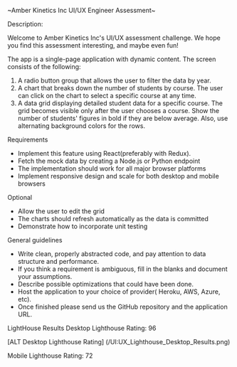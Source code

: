 ~Amber Kinetics Inc UI/UX Engineer Assessment~

Description:

Welcome to Amber Kinetics Inc's UI/UX assessment challenge. We hope you find this assessment interesting, and maybe even fun!

The app is a single-page application with dynamic content. The screen consists of the following:
1. A radio button group that allows the user to filter the data by year.
2. A chart that breaks down the number of students by course. The user can click on the
chart to select a specific course at any time.
3. A data grid displaying detailed student data for a specific course. The grid becomes
visible only after the user chooses a course. Show the number of students' figures in bold if they are below average. Also, use alternating background colors for the rows.

Requirements
- Implement this feature using React(preferably with Redux).
- Fetch the mock data by creating a Node.js or Python endpoint
- The implementation should work for all major browser platforms
- Implement responsive design and scale for both desktop and mobile browsers

Optional
- Allow the user to edit the grid
- The charts should refresh automatically as the data is committed
- Demonstrate how to incorporate unit testing

General guidelines
- Write clean, properly abstracted code, and pay attention to data structure and performance.
- If you think a requirement is ambiguous, fill in the blanks and document your assumptions.
- Describe possible optimizations that could have been done.
- Host the application to your choice of provider( Heroku, AWS, Azure, etc).
- Once finished please send us the GitHub repository and the application URL.

LightHouse Results
Desktop Lighthouse Rating: 96

[ALT Desktop Lighthouse Rating] (/UI:UX_Lighthouse_Desktop_Results.png)

Mobile Lighthouse Rating: 72

